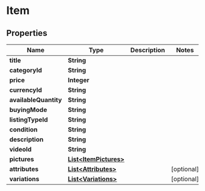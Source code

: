 

# Item

## Properties

Name | Type | Description | Notes
------------ | ------------- | ------------- | -------------
**title** | **String** |  | 
**categoryId** | **String** |  | 
**price** | **Integer** |  | 
**currencyId** | **String** |  | 
**availableQuantity** | **String** |  | 
**buyingMode** | **String** |  | 
**listingTypeId** | **String** |  | 
**condition** | **String** |  | 
**description** | **String** |  | 
**videoId** | **String** |  | 
**pictures** | [**List&lt;ItemPictures&gt;**](ItemPictures.md) |  | 
**attributes** | [**List&lt;Attributes&gt;**](Attributes.md) |  |  [optional]
**variations** | [**List&lt;Variations&gt;**](Variations.md) |  |  [optional]



